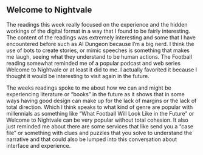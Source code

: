 ## Welcome to Nightvale
The readings this week really focused on the experience and the hidden workings of the digital format in a way that I found to be fairly interesting. The content of the readings was extremely interesting and some that I have encountered before such as AI Dungeon because I’m a big nerd. I think the use of bots to create stories, or mimic speeches is something that makes me laugh, seeing what they understand to be human actions. The Football reading somewhat reminded me of a popular podcast and web series Welcome to Nightvale or at least it did to me. I actually favorited it because I thought it would be interesting to visit again in the future.

The weeks readings spoke to me about how we can and might be experiencing literature or “books” in the future as it shows that in some ways having good design can make up for the lack of margins or the lack of total direction. Which I think speaks to what kind of genre are popular with millennials as something like “What Football Will Look Like in the Future” or Welcome to Nightvale can be very popular without total cohesion. It also just reminded me about there are some services that like send you a “case file” or something with clues and puzzles that you solve to understand the narrative and that could also be lumped into this conversation about interface and experience.
